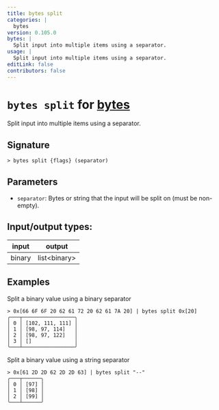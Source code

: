 ```yaml
---
title: bytes split
categories: |
  bytes
version: 0.105.0
bytes: |
  Split input into multiple items using a separator.
usage: |
  Split input into multiple items using a separator.
editLink: false
contributors: false
---
```

<!-- This file is automatically generated. Please edit the command in https://github.com/nushell/nushell instead. -->

# `bytes split` for [bytes](/commands/categories/bytes.md)

<div class='command-title'>Split input into multiple items using a separator.</div>

## Signature

```> bytes split {flags} (separator)```

## Parameters

 -  `separator`: Bytes or string that the input will be split on (must be non-empty).


## Input/output types:

| input  | output       |
| ------ | ------------ |
| binary | list&lt;binary&gt; |
## Examples

Split a binary value using a binary separator
```nu
> 0x[66 6F 6F 20 62 61 72 20 62 61 7A 20] | bytes split 0x[20]
╭───┬─────────────────╮
│ 0 │ [102, 111, 111] │
│ 1 │ [98, 97, 114]   │
│ 2 │ [98, 97, 122]   │
│ 3 │ []              │
╰───┴─────────────────╯

```

Split a binary value using a string separator
```nu
> 0x[61 2D 2D 62 2D 2D 63] | bytes split "--"
╭───┬──────╮
│ 0 │ [97] │
│ 1 │ [98] │
│ 2 │ [99] │
╰───┴──────╯

```

